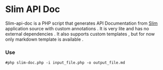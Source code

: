 # Slim API Doc

Slim-api-doc is a PHP script that generates API Documentation from [Slim](http://www.slimframework.com/) application source with custom annotations  . It is very lite and has no external dependencies . It also supports custom templates , but for now only markdown template is available . 

### Use 

`#php slim-doc.php -i input_file.php -o output_file.md`